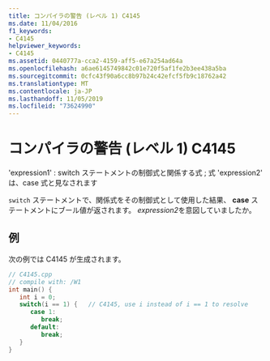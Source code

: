 ```yaml
---
title: コンパイラの警告 (レベル 1) C4145
ms.date: 11/04/2016
f1_keywords:
- C4145
helpviewer_keywords:
- C4145
ms.assetid: 0440777a-cca2-4159-aff5-e67a254ad64a
ms.openlocfilehash: a6ae6145749842c01e720f5af1fe2b3ee438a5ba
ms.sourcegitcommit: 0cfc43f90a6cc8b97b24c42efcf5fb9c18762a42
ms.translationtype: MT
ms.contentlocale: ja-JP
ms.lasthandoff: 11/05/2019
ms.locfileid: "73624990"
---
```

# <a name="compiler-warning-level-1-c4145"></a>コンパイラの警告 (レベル 1) C4145

'expression1' : switch ステートメントの制御式と関係する式 ; 式 'expression2' は、case 式と見なされます

`switch` ステートメントで、関係式をその制御式として使用した結果、 **case** ステートメントにブール値が返されます。 *expression2*を意図していましたか。

## <a name="example"></a>例

次の例では C4145 が生成されます。

```cpp
// C4145.cpp
// compile with: /W1
int main() {
   int i = 0;
   switch(i == 1) {   // C4145, use i instead of i == 1 to resolve
      case 1:
         break;
      default:
         break;
   }
}
```